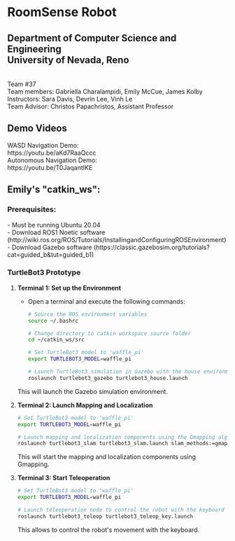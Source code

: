 <h1>RoomSense Robot</h1>
<h2>Department of Computer Science and Engineering <br \>
University of Nevada, Reno</h2><br  \>
Team #37<br \>
Team members: Gabriella Charalampidi, Emily McCue, James Kolby<br \>
Instructors: Sara Davis, Devrin Lee, Vinh Le<br \>
Team Advisor: Christos Papachristos, Assistant Professor

<h2>Demo Videos</h2>
WASD Navigation Demo:<br \>
https://youtu.be/aKd7RaaQccc<br \>
Autonomous Navigation Demo:<br \>
https://youtu.be/T0JaqantIKE<br \>

<h2>Emily's "catkin_ws":</h2>
<h3>Prerequisites:</h3>
- Must be running Ubuntu 20.04<br \>
- Download ROS1 Noetic software (http://wiki.ros.org/ROS/Tutorials/InstallingandConfiguringROSEnvironment)<br \>
- Download Gazebo software (https://classic.gazebosim.org/tutorials?cat=guided_b&tut=guided_b1)<br \>

### TurtleBot3 Prototype


1. **Terminal 1: Set up the Environment**
   - Open a terminal and execute the following commands:

     ```bash
     # Source the ROS environment variables
     source ~/.bashrc

     # Change directory to catkin workspace source folder
     cd ~/catkin_ws/src

     # Set TurtleBot3 model to 'waffle_pi'
     export TURTLEBOT3_MODEL=waffle_pi

     # Launch TurtleBot3 simulation in Gazebo with the house environment
     roslaunch turtlebot3_gazebo turtlebot3_house.launch
     ```

   This will launch the Gazebo simulation environment.

2. **Terminal 2: Launch Mapping and Localization**

     ```bash
     # Set TurtleBot3 model to 'waffle_pi'
     export TURTLEBOT3_MODEL=waffle_pi

     # Launch mapping and localization components using the Gmapping algorithm
     roslaunch turtlebot3_slam turtlebot3_slam.launch slam_methods:=gmapping
     ```

   This will start the mapping and localization components using Gmapping.

3. **Terminal 3: Start Teleoperation**

     ```bash
     # Set TurtleBot3 model to 'waffle_pi'
     export TURTLEBOT3_MODEL=waffle_pi

     # Launch teleoperation node to control the robot with the keyboard
     roslaunch turtlebot3_teleop turtlebot3_teleop_key.launch
     ```

   This allows to control the robot's movement with the keyboard.

